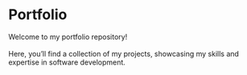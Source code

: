 # Portfolio
Welcome to my portfolio repository!  
<br>
Here, you’ll find a collection of my projects, showcasing my skills and expertise in software development.
